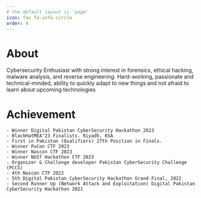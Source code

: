 ```yaml
---
# the default layout is 'page'
icon: fas fa-info-circle
order: 4
---
```


# About
Cybersecurity Enthusiast with strong interest in forensics, ethical hacking, malware analysis, and reverse engineering. Hard-working, passionate and technical-minded, ability to quickly adapt to new things and not afraid to learn about upcoming technologies

# Achievement 
    - Winner Digital Pakistan CyberSecurity Hackathon 2023
    - BlackHatMEA’23 Finalists. Riyadh, KSA
    - First in Pakistan (Qualifiers) 27th Position in Finals.
    - Winner PuCon CTF 2023
    - Winner Nascon CTF 2023
    - Winner NUST Hackathon CTF 2023
    - Organizer & Challenge developer Pakistan CyberSecurity Challenge (PCCS)
    - 4th Nascon CTF 2022
    - 5th Digital Pakistan CyberSecurity Hackathon Grand Final, 2022
    - Second Runner Up (Network Attack and Exploitation) Digital Pakistan CyberSecurity Hackathon 2021